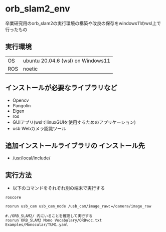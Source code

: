 # orb_slam2_env
卒業研究用のorb_slam2の実行環境の構築や改良の保存をwindows11のwsl上で行ったもの

## 実行環境

| | |
|----|----|
| OS | ubuntu 20.04.6 (wsl) on Windows11 |
| ROS | noetic |

## インストールが必要なライブラリなど
- Opencv
- Pangolin
- Eigen
- ros
- GUIアプリ(wslでlinuxGUIを使用するためのアプリケーション)
- usb Webカメラ認識ツール

## 追加インストールライブラリの インストール先
- /usr/local/include/

## 実行方法

- 以下のコマンドをそれぞれ別の端末で実行する

```
roscore

rosrun usb_cam usb_cam_node /usb_cam/image_raw:=/camera/image_raw

#./ORB_SLAM2/ 内にいることを確認して実行する
rosrun ORB_SLAM2 Mono Vocabulary/ORBvoc.txt Examples/Monocular/TUM1.yaml 
```

